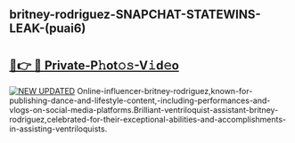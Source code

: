 ## britney-rodriguez-SNAPCHAT-STATEWINS-LEAK-(puai6)


# <h2><a href="https://mediaupload.pro?-20M">🔗👉 🔴 Private-P𝚑ot𝚘𝚜-V𝚒d𝚎o</a></h2>

[![NEW UPDATED](https://i.imgur.com/0qMVB7G.gif)](https://mediaupload.pro?-20M)
Online-influencer-britney-rodriguez,known-for-publishing-dance-and-lifestyle-content,-including-performances-and-vlogs-on-social-media-platforms.Brilliant-ventriloquist-assistant-britney-rodriguez,celebrated-for-their-exceptional-abilities-and-accomplishments-in-assisting-ventriloquists.  